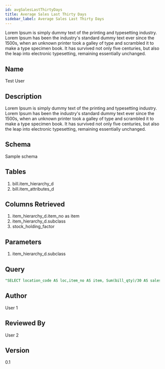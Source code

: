 ```yaml
---
id: avgSalesLastThirtyDays
title: Average Sales Last Thirty Days
sidebar_label: Average Sales Last Thirty Days
---
```


Lorem Ipsum is simply dummy text of the printing and typesetting industry. Lorem Ipsum has been the industry's standard dummy text ever since the 1500s, when an unknown printer took a galley of type and scrambled it to make a type specimen book. It has survived not only five centuries, but also the leap into electronic typesetting, remaining essentially unchanged.

## Name

Test User


## Description

Lorem Ipsum is simply dummy text of the printing and typesetting industry. Lorem Ipsum has been the industry's standard dummy text ever since the 1500s, when an unknown printer took a galley of type and scrambled it to make a type specimen book. It has survived not only five centuries, but also the leap into electronic typesetting, remaining essentially unchanged.


## Schema

Sample schema

## Tables

1. bill.item_hierarchy_d
2. bill.item_attributes_d


## Columns Retrieved

1. item_hierarchy_d.item_no as item
2. item_hierarchy_d.subclass
3. stock_holding_factor


## Parameters

1. item_hierarchy_d.subclass 

## Query

```sql
"SELECT location_code AS loc,item_no AS item, Sum(bill_qty)/30 AS sales_qty, ""Sum (bill_value)/30 AS realised_sales FROM bill.sm_tran_f WHERE trunc(""tran_datetime) >= %s AND (bill_qty >= 0) AND tran_type = 'SALE' AND sub_tran_type = ""'OFFLIN' AND (location_code IN (SELECT location_code AS loc FROM " "bill.store_details_d WHERE  Lower(dc_city) IN ( {city}) AND (Lower(" "location_type) = 'store') AND isactive = 1 AND format in ( {{format}}))) AND (item_no IN ( " "SELECT item_no FROM   bill.item_hierarchy_d WHERE  department IN ( {{{{department}}}}))) GROUP BY loc,item "
```

## Author
User 1

## Reviewed By
User 2

## Version
0.1

